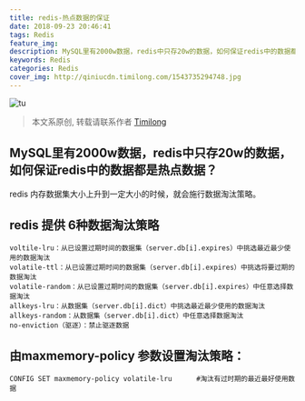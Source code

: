 ```yaml
---
title: redis-热点数据的保证
date: 2018-09-23 20:46:41
tags: Redis
feature_img:
description: MySQL里有2000w数据，redis中只存20w的数据，如何保证redis中的数据都是热点数据？
keywords: Redis
categories: Redis
cover_img: http://qiniucdn.timilong.com/1543735294748.jpg
---
```


![tu](http://qiniucdn.timilong.com/1543735294748.jpg)

> 本文系原创, 转载请联系作者 [Timilong](http://blog.timilong.com/about)

## MySQL里有2000w数据，redis中只存20w的数据，如何保证redis中的数据都是热点数据？

redis 内存数据集大小上升到一定大小的时候，就会施行数据淘汰策略。

## redis 提供 6种数据淘汰策略
```
voltile-lru：从已设置过期时间的数据集（server.db[i].expires）中挑选最近最少使用的数据淘汰
volatile-ttl：从已设置过期时间的数据集（server.db[i].expires）中挑选将要过期的数据淘汰
volatile-random：从已设置过期时间的数据集（server.db[i].expires）中任意选择数据淘汰
allkeys-lru：从数据集（server.db[i].dict）中挑选最近最少使用的数据淘汰
allkeys-random：从数据集（server.db[i].dict）中任意选择数据淘汰
no-enviction（驱逐）：禁止驱逐数据
```

## 由maxmemory-policy 参数设置淘汰策略：
```
CONFIG SET maxmemory-policy volatile-lru      #淘汰有过时期的最近最好使用数据
```

